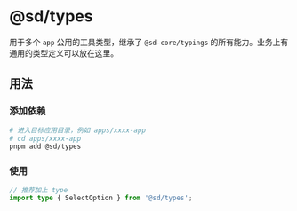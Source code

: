 # @sd/types

用于多个 `app` 公用的工具类型，继承了 `@sd-core/typings` 的所有能力。业务上有通用的类型定义可以放在这里。

## 用法

### 添加依赖

```bash
# 进入目标应用目录，例如 apps/xxxx-app
# cd apps/xxxx-app
pnpm add @sd/types
```

### 使用

```ts
// 推荐加上 type
import type { SelectOption } from '@sd/types';
```
